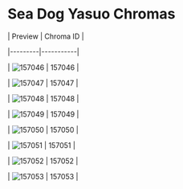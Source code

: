 # Sea Dog Yasuo Chromas


| Preview | Chroma ID |

|---------|-----------|

| ![157046](https://raw.communitydragon.org/latest/plugins/rcp-be-lol-game-data/global/default/v1/champion-chroma-images/157/157046.png) | 157046 |

| ![157047](https://raw.communitydragon.org/latest/plugins/rcp-be-lol-game-data/global/default/v1/champion-chroma-images/157/157047.png) | 157047 |

| ![157048](https://raw.communitydragon.org/latest/plugins/rcp-be-lol-game-data/global/default/v1/champion-chroma-images/157/157048.png) | 157048 |

| ![157049](https://raw.communitydragon.org/latest/plugins/rcp-be-lol-game-data/global/default/v1/champion-chroma-images/157/157049.png) | 157049 |

| ![157050](https://raw.communitydragon.org/latest/plugins/rcp-be-lol-game-data/global/default/v1/champion-chroma-images/157/157050.png) | 157050 |

| ![157051](https://raw.communitydragon.org/latest/plugins/rcp-be-lol-game-data/global/default/v1/champion-chroma-images/157/157051.png) | 157051 |

| ![157052](https://raw.communitydragon.org/latest/plugins/rcp-be-lol-game-data/global/default/v1/champion-chroma-images/157/157052.png) | 157052 |

| ![157053](https://raw.communitydragon.org/latest/plugins/rcp-be-lol-game-data/global/default/v1/champion-chroma-images/157/157053.png) | 157053 |